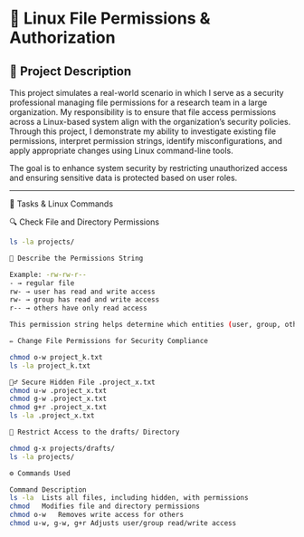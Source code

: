 # 🐧 Linux File Permissions & Authorization

## 📄 Project Description

This project simulates a real-world scenario in which I serve as a security professional managing file permissions for a research team in a large organization. My responsibility is to ensure that file access permissions across a Linux-based system align with the organization’s security policies. Through this project, I demonstrate my ability to investigate existing file permissions, interpret permission strings, identify misconfigurations, and apply appropriate changes using Linux command-line tools.

The goal is to enhance system security by restricting unauthorized access and ensuring sensitive data is protected based on user roles.

---

 🧪 Tasks & Linux Commands

🔍 Check File and Directory Permissions

```bash
ls -la projects/

📌 Describe the Permissions String

Example: -rw-rw-r--
- → regular file
rw- → user has read and write access
rw- → group has read and write access
r-- → others have only read access

This permission string helps determine which entities (user, group, others) have access and what type of access they have.

✏️ Change File Permissions for Security Compliance

chmod o-w project_k.txt
ls -la project_k.txt

🕵️‍♂️ Secure Hidden File .project_x.txt
chmod u-w .project_x.txt
chmod g-w .project_x.txt
chmod g+r .project_x.txt
ls -la .project_x.txt

🔐 Restrict Access to the drafts/ Directory

chmod g-x projects/drafts/
ls -la projects/

⚙️ Commands Used

Command	Description
ls -la	Lists all files, including hidden, with permissions
chmod	Modifies file and directory permissions
chmod o-w	Removes write access for others
chmod u-w, g-w, g+r	Adjusts user/group read/write access
